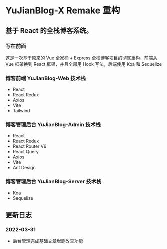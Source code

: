 # YuJianBlog-X Remake 重构 

## 基于 React 的全栈博客系统。

### 写在前面

这是一次基于原来的 Vue 全家桶 + Express 全栈博客项目的彻底重构，前端从 Vue 框架换到 React 框架，并且全部用 Hook 写法，后端使用 Koa 和 Sequelize

### 博客前端 YuJianBlog-Web 技术栈

- React
- React Redux
- Axios
- Vite
- Tailwind

### 博客管理后台 YuJianBlog-Admin 技术栈

- React
- React Redux
- React Router V6
- React Query
- Axios
- Vite
- Ant Design

### 博客管理后台 YuJianBlog-Server 技术栈

- Koa
- Sequelize

## 更新日志

### 2022-03-31
- 后台管理完成基础文章增删改查功能